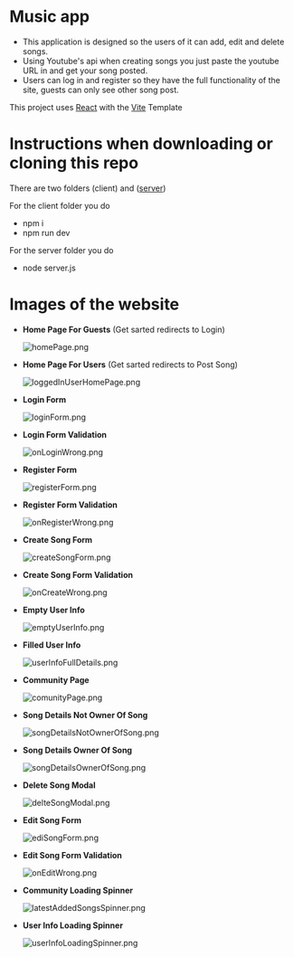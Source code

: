 # Music app

- This application is designed so the users of it can add, edit and delete songs.
- Using Youtube's api when creating songs you just paste the youtube URL in and get your song posted.
- Users can log in and register so they have the full functionality of the site, guests can only see other song post.

This project uses [React](https://react.dev/) with the [Vite](https://vitejs.dev/) Template

# Instructions when downloading or cloning this repo

There are two folders (client) and ([server](https://github.com/softuni-practice-server/softuni-practice-server/tree/master))

For the client folder you do

- npm i
- npm run dev

For the server folder you do

- node server.js

# Images of the website

- **Home Page For Guests** (Get sarted redirects to Login) <br/>

  ![homePage.png](./readmePictures/homePage.png)

- **Home Page For Users** (Get sarted redirects to Post Song) <br/>

  ![loggedInUserHomePage.png](./readmePictures/loggedInUserHomePage.png)

- **Login Form** <br/>

  ![loginForm.png](./readmePictures/loginForm.png)

- **Login Form Validation** <br/>

  ![onLoginWrong.png](./readmePictures/onLoginWrong.png)

- **Register Form** <br/>

  ![registerForm.png](./readmePictures/registerForm.png)

- **Register Form Validation** <br/>

  ![onRegisterWrong.png](./readmePictures/onRegisterWrong.png)

- **Create Song Form** <br/>

  ![createSongForm.png](./readmePictures/createSongForm.png)

- **Create Song Form Validation** <br/>

  ![onCreateWrong.png](./readmePictures/onCreateWrong.png)

- **Empty User Info** <br/>

  ![emptyUserInfo.png](./readmePictures/emptyUserInfo.png)

- **Filled User Info** <br/>

  ![userInfoFullDetails.png](./readmePictures/userInfoFullDetails.png)

- **Community Page** <br/>

  ![comunityPage.png](./readmePictures/comunityPage.png)

- **Song Details Not Owner Of Song** <br/>

  ![songDetailsNotOwnerOfSong.png](./readmePictures/songDetailsNotOwnerOfSong.png)

- **Song Details Owner Of Song** <br/>

  ![songDetailsOwnerOfSong.png](./readmePictures/songDetailsOwnerOfSong.png)

- **Delete Song Modal** <br/>

  ![delteSongModal.png](./readmePictures/delteSongModal.png)

- **Edit Song Form** <br/>

  ![ediSongForm.png](./readmePictures/ediSongForm.png)

- **Edit Song Form Validation** <br/>

  ![onEditWrong.png](./readmePictures/onEditWrong.png)

- **Community Loading Spinner** <br/>

  ![latestAddedSongsSpinner.png](./readmePictures/latestAddedSongsSpinner.png)

- **User Info Loading Spinner** <br/>

  ![userInfoLoadingSpinner.png](./readmePictures/userInfoLoadingSpinner.png)

